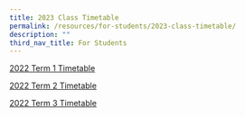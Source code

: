 ```yaml
---
title: 2023 Class Timetable
permalink: /resources/for-students/2023-class-timetable/
description: ""
third_nav_title: For Students
---
```


[2022 Term 1 Timetable](/files/2022%20Term%201%20Timetable%20cao%206Jan2022.pdf)  
 
[2022 Term 2 Timetable](/files/2022%20Term%202%20Timetable_Class_Final.pdf)  
 
[2022 Term 3 Timetable](/files/2022%20Term%203%20Class%20Final.pdf)